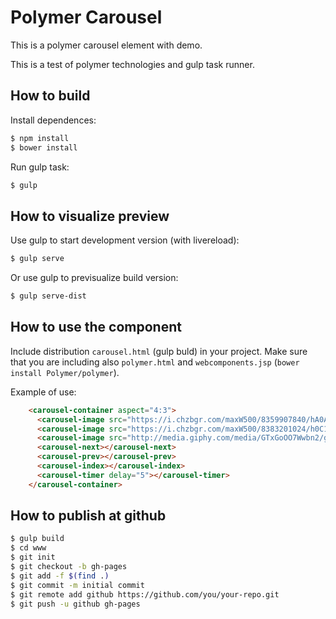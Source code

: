 Polymer Carousel
================

This is a polymer carousel element with demo.

This is a test of polymer technologies and gulp task runner.



How to build
------------

Install dependences:

```bash
$ npm install
$ bower install
```

Run gulp task:

```bash
$ gulp
```



How to visualize preview
------------------------

Use gulp to start development version (with livereload):

```bash
$ gulp serve
```


Or use gulp to previsualize build version:

```bash
$ gulp serve-dist
```



How to use the component
------------------------

Include distribution `carousel.html` (gulp buld) in your project.
Make sure that you are including also `polymer.html` and `webcomponents.jsp` (`bower install Polymer/polymer`).

Example of use:

```html
    <carousel-container aspect="4:3">
      <carousel-image src="https://i.chzbgr.com/maxW500/8359907840/hA0ADD8A8/"></carousel-image>
      <carousel-image src="https://i.chzbgr.com/maxW500/8383201024/h0C144AA6/"></carousel-image>
      <carousel-image src="http://media.giphy.com/media/GTxGoOO7Wwbn2/giphy.gif"></carousel-image>
      <carousel-next></carousel-next>
      <carousel-prev></carousel-prev>
      <carousel-index></carousel-index>
      <carousel-timer delay="5"></carousel-timer>
    </carousel-container>
```



How to publish at github
------------------------

```bash
$ gulp build
$ cd www
$ git init
$ git checkout -b gh-pages
$ git add -f $(find .)
$ git commit -m initial commit
$ git remote add github https://github.com/you/your-repo.git
$ git push -u github gh-pages
```

